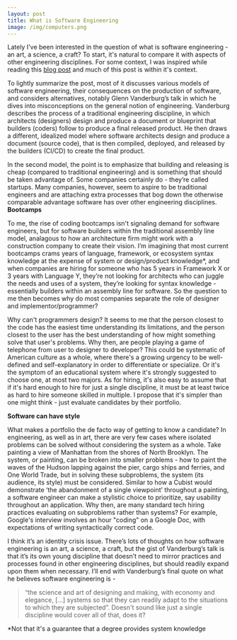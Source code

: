 ```yaml
---
layout: post
title: What is Software Engineering
image: /img/computers.png
---
```


Lately I've been interested in the question of what is software engineering - an art, a science, a craft? To start, it's natural to compare it with aspects of other engineering disciplines. For some context, I was inspired while reading this [blog post](https://lispcast.com/software-factory) and much of this post is within it's context. 

To lightly summarize the post, most of it discusses various models of software engineering, their consequences on the production of software, and considers alternatives, notably Glenn Vanderburg’s talk in which he dives into misconceptions on the general notion of engineering. Vanderburg describes the process of a traditional engineering discipline, in which architects (designers) design and produce a document or blueprint that builders (coders) follow to produce a final released product. 
He then draws a different, idealized model where software architects design and produce a document (source code), that is then compiled, deployed, and released by the builders (CI/CD) to create the final product.

In the second model, the point is to emphasize that building and releasing is cheap (compared to traditional engineering) and is something that should be taken advantage of. Some companies certainly do - they’re called startups. Many companies, however, seem to aspire to be traditional engineers and are attaching extra processes that bog down the otherwise comparable advantage software has over other engineering disciplines. 
**Bootcamps**

To me, the rise of coding bootcamps isn't signaling demand for software engineers, but for software builders within the traditional assembly line model, analagous to how an architecture firm might work with a construction company to create their vision. I’m imagining that most current bootcamps crams years of language, framework, or ecosystem syntax knowledge at the expense of system or design/product knowledge\*, and when companies are hiring for someone who has 5 years in Framework X or 3 years with Language Y, they’re not looking for architects who can juggle the needs and uses of a system, they’re looking for syntax knowledge - essentially builders within an assembly line for software. So the question to me then becomes why do most companies separate the role of designer and implementor/programmer?

Why can't programmers design? It seems to me that the person closest to the code has the easiest time understanding its limitations, and the person closest to the user has the best understanding of how might something solve that user's problems. Why then, are people playing a game of telephone from user to designer to developer? This could be systematic of American culture as a whole, where there's a growing urgency to be well-defined and self-explanatory in order to differentiate or specialize. Or it's the symptom of an educational system where it's strongly suggested to choose one, at most two majors. As for hiring, it's also easy to assume that if it's hard enough to hire for just a single discipline, it must be at least twice as hard to hire someone skilled in multiple. I propose that it's simpler than one might think - just evaluate candidates by their portfolio.

**Software can have style**

What makes a portfolio the de facto way of getting to know a candidate? In engineering, as well as in art, there are very few cases where isolated problems can be solved without considering the system as a whole. Take painting a view of Manhattan from the shores of North Brooklyn. The system, or painting, can be broken into smaller problems - how to paint the waves of the Hudson lapping against the pier, cargo ships and ferries, and One World Trade, but in solving these subproblems, the system (its audience, its style) must be considered. Similar to how a Cubist would demonstrate ‘the abandonment of a single viewpoint’ throughout a painting, a software engineer can make a stylistic choice to prioritize, say usability throughout an application. Why then, are many standard tech hiring practices evaluating on subproblems rather than systems? For example, Google's interview involves an hour "coding" on a Google Doc, with expectations of writing syntactically correct code. 

I think it’s an identity crisis issue. There’s lots of thoughts on how software engineering is an art, a science, a craft, but the gist of Vanderburg’s talk is that it’s its own young discipline that doesn’t need to mirror practices and processes found in other engineering disciplines, but should readily expand upon them when necessary. I’ll end with Vanderburg’s final quote on what he believes software engineering is -

>“the science and art of designing and making, with economy and elegance, […] systems so that they can readily adapt to the situations to which they are subjected”. Doesn't sound like just a single discipline would cover all of that, does it?


\*Not that it's a guarantee that a degree provides system knowledge
